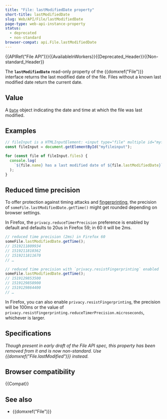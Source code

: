 ```yaml
---
title: "File: lastModifiedDate property"
short-title: lastModifiedDate
slug: Web/API/File/lastModifiedDate
page-type: web-api-instance-property
status:
  - deprecated
  - non-standard
browser-compat: api.File.lastModifiedDate
---
```


{{APIRef("File API")}}{{AvailableInWorkers}}{{Deprecated_Header}}{{Non-standard_Header}}

The **`lastModifiedDate`** read-only property of the {{domxref("File")}} interface returns the last modified date of the file. Files without a known last modified date return the current date.

## Value

A [`Date`](/en-US/docs/Web/JavaScript/Reference/Global_Objects/Date) object indicating the date and time at which the file was last modified.

## Examples

```js
// fileInput is a HTMLInputElement: <input type="file" multiple id="myfileinput">
const fileInput = document.getElementById("myfileinput");

for (const file of fileInput.files) {
  console.log(
    `${file.name} has a last modified date of ${file.lastModifiedDate}`,
  );
}
```

## Reduced time precision

To offer protection against timing attacks and [fingerprinting](/en-US/docs/Glossary/Fingerprinting), the precision of `someFile.lastModifiedDate.getTime()` might get rounded depending on browser settings.

In Firefox, the `privacy.reduceTimerPrecision` preference is enabled by default and defaults to 20us in Firefox 59; in 60 it will be 2ms.

```js
// reduced time precision (2ms) in Firefox 60
someFile.lastModifiedDate.getTime();
// 1519211809934
// 1519211810362
// 1519211811670
// …

// reduced time precision with `privacy.resistFingerprinting` enabled
someFile.lastModifiedDate.getTime();
// 1519129853500
// 1519129858900
// 1519129864400
// …
```

In Firefox, you can also enable `privacy.resistFingerprinting`, the precision will be 100ms or the value of `privacy.resistFingerprinting.reduceTimerPrecision.microseconds`, whichever is larger.

## Specifications

_Though present in early draft of the File API spec, this property has been removed from it and is now non-standard. Use {{domxref("File.lastModified")}} instead._

## Browser compatibility

{{Compat}}

## See also

- {{domxref("File")}}

